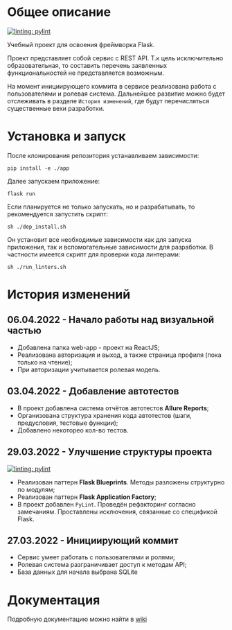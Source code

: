 # Общее описание

[![linting: pylint](https://img.shields.io/badge/linting-pylint-yellowgreen)](https://github.com/PyCQA/pylint)

Учебный проект для освоения фреймворка Flask.

Проект представляет собой сервис с REST API. Т.к цель исключительно образовательная, то составить перечень 
заявленных функциональностей не представляется возможным. 

На момент инициирующего коммита в сервисе реализована работа 
с пользователями и ролевая система. Дальнейшее развитие можно будет отслеживать в разделе `История изменений`, где 
будут перечисляться существенные вехи разработки.

# Установка и запуск

После клонирования репозитория устанавливаем зависимости:

```shell
pip install -e ./app
```

Далее запускаем приложение:
```shell
flask run
```

Если планируется не только запускать, но и разрабатывать, то рекомендуется запустить скрипт:

```shell
sh ./dep_install.sh
```

Он установит все необходимые зависимости как для запуска приложения, так и вспомогательные зависимости для разработки.
В частности имеется скрипт для проверки кода линтерами:

```shell
sh ./run_linters.sh
```

# История изменений

## 06.04.2022 - Начало работы над визуальной частью

- Добавлена папка web-app - проект на ReactJS;
- Реализована авторизация и выход, а также страница профиля (пока только на чтение);
- При авторизации учитывается ролевая модель.

## 03.04.2022 - Добавление автотестов

- В проект добавлена система отчётов автотестов **Allure Reports**;
- Организована структура хранения кода автотестов (шаги, предусловия, тестовые функции);
- Добавлено некоторео кол-во тестов.

## 29.03.2022 - Улучшение структуры проекта

[![linting: pylint](https://img.shields.io/badge/linting-pylint-yellowgreen)](https://github.com/PyCQA/pylint)

- Реализован паттерн **Flask Blueprints**. Методы разложены структурно по модулям;
- Реализован паттерн **Flask Application Factory**;
- В проект добавлен `PyLint`. Проведён рефакторинг согласно замечаниям. Проставлены исключения, связанные со спецификой 
Flask. 

## 27.03.2022 - Инициирующий коммит

- Сервис умеет работать с пользователями и ролями;
- Ролевая система разграничивает доступ к методам API; 
- База данных для начала выбрана SQLite 

# Документация

Подробную документацию можно найти в [wiki](https://github.com/ritchiesinger/flask_blog/wiki)
